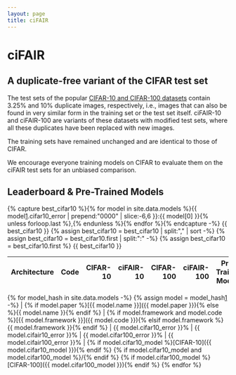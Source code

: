 ```yaml
---
layout: page
title: ciFAIR
---
```


ciFAIR
======

A duplicate-free variant of the CIFAR test set
----------------------------------------------

The test sets of the popular [CIFAR-10 and CIFAR-100 datasets][1] contain 3.25% and 10% duplicate images, respectively, i.e., images that can also be found in very similar form in the training set or the test set itself.
ciFAIR-10 and ciFAIR-100 are variants of these datasets with modified test sets, where all these duplicates have been replaced with new images.

The training sets have remained unchanged and are identical to those of CIFAR.

We encourage everyone training models on CIFAR to evaluate them on the ciFAIR test sets for an unbiased comparison.


Leaderboard & Pre-Trained Models
--------------------------------

{% capture best_cifar10 %}{% for model in site.data.models %}{{ model[1].cifar10_error | prepend:"0000" | slice:-6,6 }}:{{ model[0] }}{% unless forloop.last %},{% endunless %}{% endfor %}{% endcapture -%}
{{ best_cifar10 }}
{% assign best_cifar10 = best_cifar10 | split:"," | sort -%}
{% assign best_cifar10 = best_cifar10.first | split:":" -%}
{% assign best_cifar10 = best_cifar10.first %}
{{ best_cifar10 }}

| Architecture | Code | CIFAR-10 | ciFAIR-10 | CIFAR-100 | ciFAIR-100 | Pre-Trained Models |
|--------------|------|---------:|----------:|----------:|-----------:|--------------------|
{% for model_hash in site.data.models -%}
{% assign model = model_hash[1] -%}
| {% if model.paper %}[{{ model.name }}]({{ model.paper }}){% else %}{{ model.name }}{% endif %} | {% if model.framework and model.code %}[{{ model.framework }}]({{ model.code }}){% elsif model.framework %}{{ model.framework }}{% endif %} | {{ model.cifar10_error }}% | {{ model.cifair10_error }}% | {{ model.cifar100_error }}% | {{ model.cifair100_error }}% | {% if model.cifar10_model %}[CIFAR-10]({{ model.cifar10_model }}){% endif %} {% if model.cifar10_model and model.cifar100_model %}/{% endif %} {% if model.cifar100_model %}[CIFAR-100]({{ model.cifar100_model }}){% endif %}
{% endfor %}



[1]: https://www.cs.toronto.edu/~kriz/cifar.html